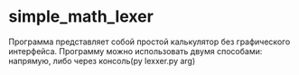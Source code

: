 # simple_math_lexer
Программа представляет собой простой калькулятор без графического интерфейса.
Программу можно использовать двумя способами: напрямую, либо через консоль(py lexxer.py arg)
